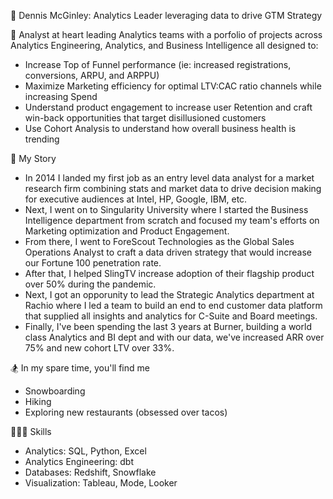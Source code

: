 👋 Dennis McGinley: Analytics Leader leveraging data to drive GTM Strategy

🚀 Analyst at heart leading Analytics teams with a porfolio of projects across Analytics Engineering, Analytics, and Business Intelligence all designed to:
- Increase Top of Funnel performance (ie: increased registrations, conversions, ARPU, and ARPPU)
- Maximize Marketing efficiency for optimal LTV:CAC ratio channels while increasing Spend
- Understand product engagement to increase user Retention and craft win-back opportunities that target disillusioned customers
- Use Cohort Analysis to understand how overall business health is trending

📖 My Story
- In 2014 I landed my first job as an entry level data analyst for a market research firm combining stats and market data to drive decision making for executive audiences at Intel, HP, Google, IBM, etc.
- Next, I went on to Singularity University where I started the Business Intelligence department from scratch and focused my team's efforts on Marketing optimization and Product Engagement.
- From there, I went to ForeScout Technologies as the Global Sales Operations Analyst to craft a data driven strategy that would increase our Fortune 100 penetration rate.
- After that, I helped SlingTV increase adoption of their flagship product over 50% during the pandemic.
- Next, I got an opporunity to lead the Strategic Analytics department at Rachio where I led a team to build an end to end customer data platform that supplied all insights and analytics for C-Suite and Board meetings.
- Finally, I've been spending the last 3 years at Burner, building a world class Analytics and BI dept and with our data, we've increased ARR over 75% and new cohort LTV over 33%.

🏂 In my spare time, you'll find me
- Snowboarding
- Hiking
- Exploring new restaurants (obsessed over tacos)

👨🏽‍💻 Skills
- Analytics: SQL, Python, Excel
- Analytics Engineering: dbt
- Databases: Redshift, Snowflake 
- Visualization: Tableau, Mode, Looker

